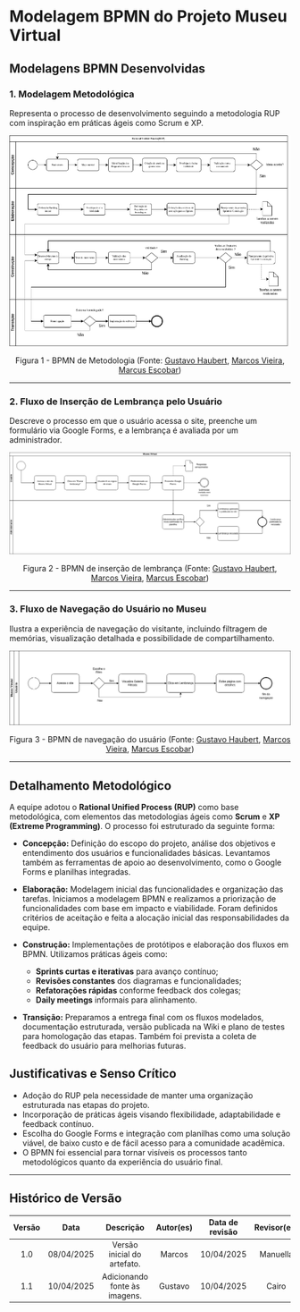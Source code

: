 # Modelagem BPMN do Projeto Museu Virtual

## Modelagens BPMN Desenvolvidas

### 1. Modelagem Metodológica
Representa o processo de desenvolvimento seguindo a metodologia RUP com inspiração em práticas ágeis como Scrum e XP.

<center>

![Metodologia - BPMN](BPMN_Metodologia.drawio.png)

Figura 1 - BPMN de Metodologia (Fonte: [Gustavo Haubert](https://github.com/GustavoHaubert), [Marcos Vieira](https://github.com/devMarcosVM), [Marcus Escobar](https://github.com/MarcusEscobar))

</center>

---

### 2. Fluxo de Inserção de Lembrança pelo Usuário
Descreve o processo em que o usuário acessa o site, preenche um formulário via Google Forms, e a lembrança é avaliada por um administrador.

<center>

![Inserção de Lembrança - BPMN](FluxoPostagem.drawio.png)

Figura 2 - BPMN de inserção de lembrança (Fonte: [Gustavo Haubert](https://github.com/GustavoHaubert), [Marcos Vieira](https://github.com/devMarcosVM), [Marcus Escobar](https://github.com/MarcusEscobar))

</center>

---

### 3. Fluxo de Navegação do Usuário no Museu
Ilustra a experiência de navegação do visitante, incluindo filtragem de memórias, visualização detalhada e possibilidade de compartilhamento.

<center>

![Navegação no Museu - BPMN](BPMNUSER.drawio.png)

Figura 3 - BPMN de navegação do usuário (Fonte: [Gustavo Haubert](https://github.com/GustavoHaubert), [Marcos Vieira](https://github.com/devMarcosVM), [Marcus Escobar](https://github.com/MarcusEscobar))

</center>

---

## Detalhamento Metodológico
A equipe adotou o **Rational Unified Process (RUP)** como base metodológica, com elementos das metodologias ágeis como **Scrum** e **XP (Extreme Programming)**. O processo foi estruturado da seguinte forma:

- **Concepção:** Definição do escopo do projeto, análise dos objetivos e entendimento dos usuários e funcionalidades básicas. Levantamos também as ferramentas de apoio ao desenvolvimento, como o Google Forms e planilhas integradas.

- **Elaboração:** Modelagem inicial das funcionalidades e organização das tarefas. Iniciamos a modelagem BPMN e realizamos a priorização de funcionalidades com base em impacto e viabilidade. Foram definidos critérios de aceitação e feita a alocação inicial das responsabilidades da equipe.

- **Construção:** Implementações de protótipos e elaboração dos fluxos em BPMN. Utilizamos práticas ágeis como:
  - **Sprints curtas e iterativas** para avanço contínuo;
  - **Revisões constantes** dos diagramas e funcionalidades;
  - **Refatorações rápidas** conforme feedback dos colegas;
  - **Daily meetings** informais para alinhamento.

- **Transição:** Preparamos a entrega final com os fluxos modelados, documentação estruturada, versão publicada na Wiki e plano de testes para homologação das etapas. Também foi prevista a coleta de feedback do usuário para melhorias futuras.

## Justificativas e Senso Crítico
- Adoção do RUP pela necessidade de manter uma organização estruturada nas etapas do projeto.
- Incorporação de práticas ágeis visando flexibilidade, adaptabilidade e feedback contínuo.
- Escolha do Google Forms e integração com planilhas como uma solução viável, de baixo custo e de fácil acesso para a comunidade acadêmica.
- O BPMN foi essencial para tornar visíveis os processos tanto metodológicos quanto da experiência do usuário final.

---

## Histórico de Versão
| Versão | Data | Descrição | Autor(es) | Data de revisão | Revisor(es) |
| :-: | :-: | :-: | :-: | :-: | :-: |
| 1.0 | 08/04/2025  | Versão inicial do artefato. | Marcos| 10/04/2025 | Manuella |
| 1.1 | 10/04/2025  | Adicionando fonte às imagens. | Gustavo | 10/04/2025 | Cairo |